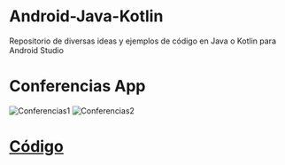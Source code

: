 # Android-Java-Kotlin
Repositorio de diversas ideas y ejemplos de código en Java o Kotlin para Android Studio 

# Conferencias App
![Conferencias1](https://firebasestorage.googleapis.com/v0/b/matiasnnr-repository.appspot.com/o/Gifs%2Fconferencias1.gif?alt=media&token=d2d2e882-8d61-480a-a0a7-da531d0dcf98)
![Conferencias2](https://firebasestorage.googleapis.com/v0/b/matiasnnr-repository.appspot.com/o/Gifs%2Fconferencias2.gif?alt=media&token=2ed43d2e-e88b-41cb-9f56-4ecc734c911b)

# [Código](https://github.com/matiasnnr/Android-Java-Kotlin/tree/master/Conferencias)
